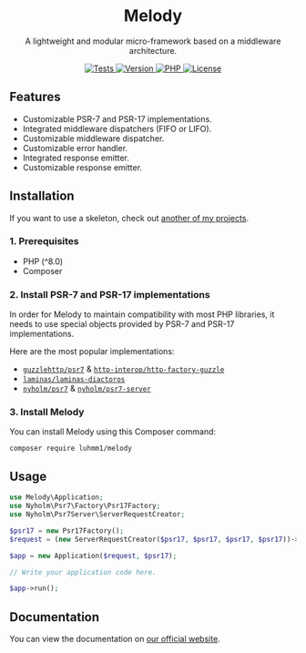 <h1 align="center">Melody</h1>

<p align="center">A lightweight and modular micro-framework based on a middleware architecture.</p>

<p align="center">
  <a href="https://github.com/Luhmm1/Melody/actions/workflows/tests.yml">
    <img src="https://github.com/Luhmm1/Melody/actions/workflows/tests.yml/badge.svg" alt="Tests">
  </a>
  <a href="https://packagist.org/packages/luhmm1/melody">
    <img src="https://flat.badgen.net/packagist/v/luhmm1/melody" alt="Version">
  </a>
  <a href="https://www.php.net/">
    <img src="https://flat.badgen.net/packagist/php/luhmm1/melody" alt="PHP">
  </a>
  <a href="https://github.com/Luhmm1/Melody/blob/master/LICENSE">
    <img src="https://flat.badgen.net/packagist/license/luhmm1/melody" alt="License">
  </a>
</p>

## Features

- Customizable PSR-7 and PSR-17 implementations.
- Integrated middleware dispatchers (FIFO or LIFO).
- Customizable middleware dispatcher.
- Customizable error handler.
- Integrated response emitter.
- Customizable response emitter.

## Installation

If you want to use a skeleton, check out [another of my projects](https://github.com/Luhmm1/Melody-Skeleton).

### 1. Prerequisites

- PHP (^8.0)
- Composer

### 2. Install PSR-7 and PSR-17 implementations

In order for Melody to maintain compatibility with most PHP libraries, it needs to use special objects provided by PSR-7 and PSR-17 implementations.

Here are the most popular implementations:

- [`guzzlehttp/psr7`](https://github.com/guzzle/psr7) & [`http-interop/http-factory-guzzle`](https://packagist.org/packages/http-interop/http-factory-guzzle)
- [`laminas/laminas-diactoros`](https://github.com/laminas/laminas-diactoros)
- [`nyholm/psr7`](https://github.com/Nyholm/psr7) & [`nyholm/psr7-server`](https://github.com/Nyholm/psr7-server)

### 3. Install Melody

You can install Melody using this Composer command:

```
composer require luhmm1/melody
```

## Usage

```php
use Melody\Application;
use Nyholm\Psr7\Factory\Psr17Factory;
use Nyholm\Psr7Server\ServerRequestCreator;

$psr17 = new Psr17Factory();
$request = (new ServerRequestCreator($psr17, $psr17, $psr17, $psr17))->fromGlobals();

$app = new Application($request, $psr17);

// Write your application code here.

$app->run();
```

## Documentation

You can view the documentation on [our official website](https://melody.deville.dev/).
